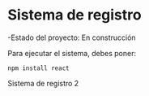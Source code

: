 <h1>Sistema de registro</h1>
-Estado del proyecto: En construcción

Para ejecutar el sistema, debes poner:

```npm install react```

Sistema de registro 2
